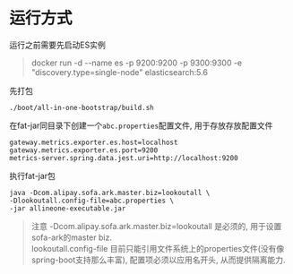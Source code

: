 # 运行方式 #
运行之前需要先启动ES实例
> docker run -d --name es -p 9200:9200 -p 9300:9300 -e "discovery.type=single-node" elasticsearch:5.6

先打包
```
./boot/all-in-one-bootstrap/build.sh
```

在fat-jar同目录下创建一个`abc.properties`配置文件, 用于存放存放配置文件
```properties
gateway.metrics.exporter.es.host=localhost
gateway.metrics.exporter.es.port=9200
metrics-server.spring.data.jest.uri=http://localhost:9200
```

执行fat-jar包
```
java -Dcom.alipay.sofa.ark.master.biz=lookoutall \
-Dlookoutall.config-file=abc.properties \
-jar allineone-executable.jar
```

> 注意 -Dcom.alipay.sofa.ark.master.biz=lookoutall 是必须的, 用于设置sofa-ark的master biz.  
> lookoutall.config-file 目前只能引用文件系统上的properties文件(没有像spring-boot支持那么丰富), 配置项必须以应用名开头, 从而提供隔离能力.

